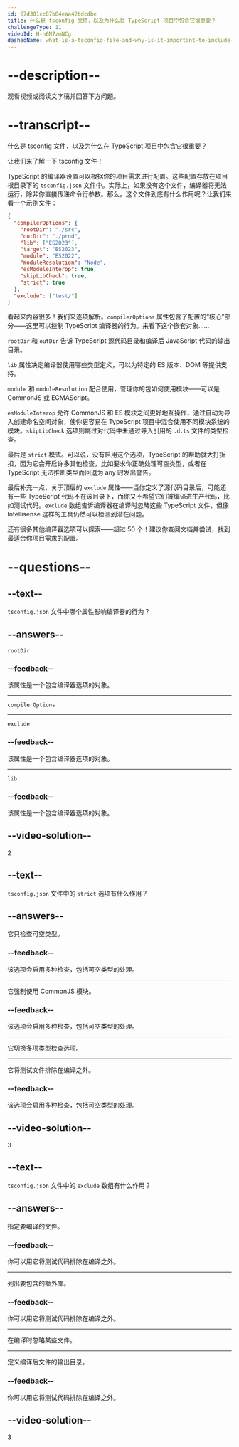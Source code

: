 ```yaml
---
id: 67d301cc87b84eaa42bdcdbe
title: 什么是 tsconfig 文件，以及为什么在 TypeScript 项目中包含它很重要？
challengeType: 11
videoId: H-n6N7zmNCg
dashedName: what-is-a-tsconfig-file-and-why-is-it-important-to-include-in-your-typescript-projects
---
```


# --description--

观看视频或阅读文字稿并回答下方问题。

# --transcript--

什么是 tsconfig 文件，以及为什么在 TypeScript 项目中包含它很重要？

让我们来了解一下 tsconfig 文件！

TypeScript 的编译器设置可以根据你的项目需求进行配置。这些配置存放在项目根目录下的 `tsconfig.json` 文件中。实际上，如果没有这个文件，编译器将无法运行，除非你直接传递命令行参数。那么，这个文件到底有什么作用呢？让我们来看一个示例文件：

```json
{
  "compilerOptions": {
    "rootDir": "./src",
    "outDir": "./prod",
    "lib": ["ES2023"],
    "target": "ES2023",
    "module": "ES2022",
    "moduleResolution": "Node",
    "esModuleInterop": true,
    "skipLibCheck": true,
    "strict": true
  },
  "exclude": ["test/"]
}
```

看起来内容很多！我们来逐项解析。`compilerOptions` 属性包含了配置的“核心”部分——这里可以控制 TypeScript 编译器的行为。来看下这个嵌套对象……

`rootDir` 和 `outDir` 告诉 TypeScript 源代码目录和编译后 JavaScript 代码的输出目录。

`lib` 属性决定编译器使用哪些类型定义，可以为特定的 ES 版本、DOM 等提供支持。

`module` 和 `moduleResolution` 配合使用，管理你的包如何使用模块——可以是 CommonJS 或 ECMAScript。

`esModuleInterop` 允许 CommonJS 和 ES 模块之间更好地互操作，通过自动为导入创建命名空间对象，使你更容易在 TypeScript 项目中混合使用不同模块系统的模块。`skipLibCheck` 选项则跳过对代码中未通过导入引用的 `.d.ts` 文件的类型检查。

最后是 `strict` 模式。可以说，没有启用这个选项，TypeScript 的帮助就大打折扣，因为它会开启许多其他检查，比如要求你正确处理可空类型，或者在 TypeScript 无法推断类型而回退为 any 时发出警告。

最后补充一点，关于顶层的 `exclude` 属性——当你定义了源代码目录后，可能还有一些 TypeScript 代码不在该目录下，而你又不希望它们被编译进生产代码，比如测试代码。`exclude` 数组告诉编译器在编译时忽略这些 TypeScript 文件，但像 Intellisense 这样的工具仍然可以检测到潜在问题。

还有很多其他编译器选项可以探索——超过 50 个！建议你查阅文档并尝试，找到最适合你项目需求的配置。

# --questions--

## --text--

`tsconfig.json` 文件中哪个属性影响编译器的行为？

## --answers--

`rootDir`

### --feedback--

该属性是一个包含编译器选项的对象。

---

`compilerOptions`

---

`exclude`

### --feedback--

该属性是一个包含编译器选项的对象。

---

`lib`

### --feedback--

该属性是一个包含编译器选项的对象。

## --video-solution--

2

## --text--

`tsconfig.json` 文件中的 `strict` 选项有什么作用？

## --answers--

它只检查可空类型。

### --feedback--

该选项会启用多种检查，包括可空类型的处理。

---

它强制使用 CommonJS 模块。

### --feedback--

该选项会启用多种检查，包括可空类型的处理。

---

它切换多项类型检查选项。

---

它将测试文件排除在编译之外。

### --feedback--

该选项会启用多种检查，包括可空类型的处理。

## --video-solution--

3

## --text--

`tsconfig.json` 文件中的 `exclude` 数组有什么作用？

## --answers--

指定要编译的文件。

### --feedback--

你可以用它将测试代码排除在编译之外。

---

列出要包含的额外库。

### --feedback--

你可以用它将测试代码排除在编译之外。

---

在编译时忽略某些文件。

---

定义编译后文件的输出目录。

### --feedback--

你可以用它将测试代码排除在编译之外。

## --video-solution--

3

